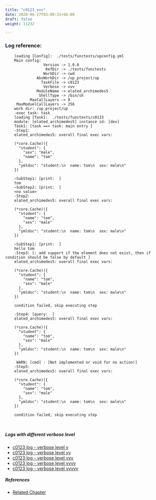 ```yaml
---
title: "c0123_vvv"
date: 2020-06-27T03:09:31+66:00
draft: false
weight: 11232

---
```


### Log reference: <no value>

```
    loading [Config]:  ./tests/functests/upconfig.yml
    Main config:
                 Version -> 1.0.0
                  RefDir -> ./tests/functests
                 WorkDir -> cwd
              AbsWorkDir -> /up_project/up
                TaskFile -> c0123
                 Verbose -> vvv
              ModuleName -> elated_archimedes5
               ShellType -> /bin/sh
           MaxCallLayers -> 8
     MaxModuelCallLayers -> 256
    work dir: /up_project/up
    -exec task: task
    loading [Task]:  ./tests/functests/c0123
    module: [elated_archimedes5] instance id: [dev]
    Task1: [task ==> task: main entry ]
    -Step1:
    elated_archimedes5: overall final exec vars:
    
    (*core.Cache)({
      "student": {
        "sex": "male",
        "name": "tom"
      },
      "ymldoc": "student:\n  name: tom\n  sex: male\n"
    })
    
    ~SubStep1: [print:  ]
    tom
    ~SubStep2: [print:  ]
    <no value>
    -Step2:
    elated_archimedes5: overall final exec vars:
    
    (*core.Cache)({
      "student": {
        "name": "tom",
        "sex": "male"
      },
      "ymldoc": "student:\n  name: tom\n  sex: male\n"
    })
    
    ~SubStep1: [print:  ]
    hello tom
    -Step3: [: add support if the element does not exist, then if condition should be false by default ]
    elated_archimedes5: overall final exec vars:
    
    (*core.Cache)({
      "student": {
        "name": "tom",
        "sex": "male"
      },
      "ymldoc": "student:\n  name: tom\n  sex: male\n"
    })
    
    condition failed, skip executing step 
    
    -Step4: [query:  ]
    elated_archimedes5: overall final exec vars:
    
    (*core.Cache)({
      "student": {
        "name": "tom",
        "sex": "male"
      },
      "ymldoc": "student:\n  name: tom\n  sex: male\n"
    })
    
     WARN: [cmd] - [Not implemented or void for no action!]
    -Step5:
    elated_archimedes5: overall final exec vars:
    
    (*core.Cache)({
      "student": {
        "name": "tom",
        "sex": "male"
      },
      "ymldoc": "student:\n  name: tom\n  sex: male\n"
    })
    
    condition failed, skip executing step 
    
    
```

##### Logs with different verbose level
* [c0123 log - verbose level v](../../logs/c0123_v)
* [c0123 log - verbose level vv](../../logs/c0123_vv)
* [c0123 log - verbose level vvv](../../logs/c0123_vvv)
* [c0123 log - verbose level vvvv](../../logs/c0123_vvvv)
* [c0123 log - verbose level vvvvv](../../logs/c0123_vvvvv)

##### References
* [Related Chapter](../../flow-controll/c0123)
